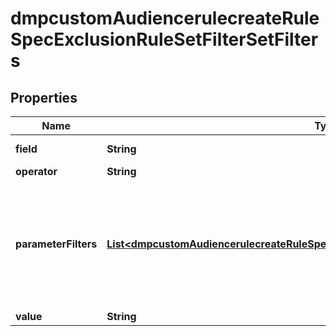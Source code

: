# dmpcustomAudiencerulecreateRuleSpecExclusionRuleSetFilterSetFilters

## Properties
Name | Type | Description | Notes
------------ | ------------- | ------------- | -------------
**field** | **String** | Required when exclusion_rule_set is passed. Filter field. Enum value: EVENT: To exclude the people who&#x27;ve carried out a certain action in the past few days as indicated by retention_days. |[required]  
**operator** | **String** | Required when exclusion_rule_set is passed. Filter operator between filter field and filter value. Enum value: EQ: equals. |[required]  
**parameterFilters** | [**List&lt;dmpcustomAudiencerulecreateRuleSpecExclusionRuleSetFilterSetParameterFilters&gt;**](dmpcustomAudiencerulecreateRuleSpecExclusionRuleSetFilterSetParameterFilters.md) | List of filters on URL keywords or parameters. Within parameter_filters, you can add a maximum of one URL keyword filter (with field set to URL) and 10 parameter filters (with field not set to URL) . If specified, these filters (parameter_filters) are combined with the action filter (as specified by field, operator and value) using default AND logic to form the exclusion rule. For example, if retention_days is 30 and filter_set is set to {\&quot;operator\&quot;: \&quot;OR\&quot;, \&quot;filters\&quot;:[{\&quot;field\&quot;:\&quot;EVENT\&quot;,\&quot;operator\&quot;:\&quot;EQ\&quot;, \&quot;value\&quot;:\&quot;PIXEL COMPLETE PAYMENT\&quot;},\&quot;parameter_filters\&quot;:[{\&quot;field\&quot;:\&quot;URL\&quot;,\&quot;operator\&quot;:\&quot;CONTAINS\&quot;,\&quot;value\&quot;:\&quot;us\&quot;}]]}, the exclusion rule will create an audience that excludes people who carried out the \&quot;Complete Payment\&quot; action on a webpage with \&quot;us\&quot; included in the page URL within the past 30 days on the website where the Pixel is installed. |  [optional]
**value** | **String** | Required when exclusion_rule_set is passed. Filter value. For enum values, see Enumeration - Filter Value. |[required]  
